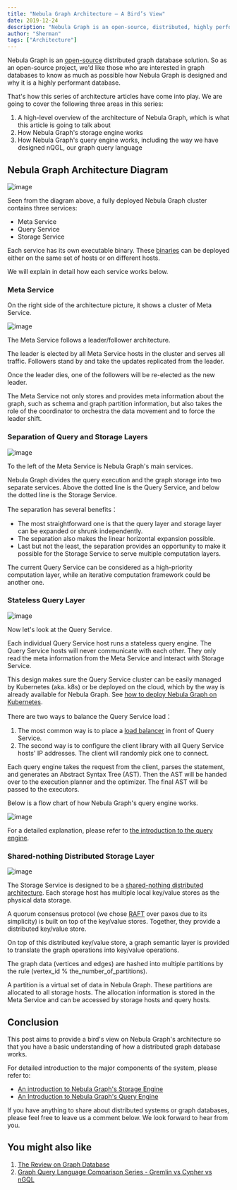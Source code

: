 ```yaml
---
title: "Nebula Graph Architecture — A Bird’s View"
date: 2019-12-24
description: "Nebula Graph is an open-source, distributed, highly performant graph database. This article explains its technical architecture in detail."
author: "Sherman"
tags: ["Architecture"]
---
```


Nebula Graph is an [open-source](https://en.wikipedia.org/wiki/Open-source_software) distributed graph database solution. So as an open-source project, we'd like those who are interested in graph databases to know as much as possible how Nebula Graph is designed and why it is a highly performant database.

That's how this series of architecture articles have come into play. We are going to cover the following three areas in this series:

1. A high-level overview of the architecture of Nebula Graph, which is what this article is going to talk about
1. How Nebula Graph's storage engine works
1. How Nebula Graph's query engine works, including the way we have designed nQGL, our graph query language

## Nebula Graph Architecture Diagram

![image](https://user-images.githubusercontent.com/38887077/76277232-1ba27d80-62c3-11ea-9389-cc1aca329c7b.png)

Seen from the diagram above, a fully deployed Nebula Graph cluster contains three services:

- Meta Service
- Query Service
- Storage Service

Each service has its own executable binary. These [binaries](https://github.com/vesoft-inc/nebula/releases) can be deployed either on the same set of hosts or on different hosts.

We will explain in detail how each service works below.

### Meta Service

On the right side of the architecture picture, it shows a cluster of Meta Service.

![image](https://user-images.githubusercontent.com/38887077/76277238-1e9d6e00-62c3-11ea-9d10-8391c26b0b20.png)

The Meta Service follows a leader/follower architecture.

The leader is elected by all Meta Service hosts in the cluster and serves all traffic. Followers stand by and take the updates replicated from the leader.

Once the leader dies, one of the followers will be re-elected as the new leader.

The Meta Service not only stores and provides meta information about the graph, such as schema and graph partition information, but also takes the role of the coordinator to orchestra the data movement and to force the leader shift.

### Separation of Query and Storage Layers

![image](https://user-images.githubusercontent.com/38887077/76277242-2230f500-62c3-11ea-8566-4b6be458adee.png)

To the left of the Meta Service is Nebula Graph's main services.

Nebula Graph divides the query execution and the graph storage into two separate services. Above the dotted line is the Query Service, and below the dotted line is the Storage Service.

The separation has several benefits：

- The most straightforward one is that the query layer and storage layer can be expanded or shrunk independently.
- The separation also makes the linear horizontal expansion possible.
- Last but not the least, the separation provides an opportunity to make it possible for the Storage Service to serve multiple computation layers. 

The current Query Service can be considered as a high-priority computation layer, while an iterative computation framework could be another one.

### Stateless Query Layer

![image](https://user-images.githubusercontent.com/38887077/76277245-25c47c00-62c3-11ea-912b-5de3ce4e18fe.png)


Now let's look at the Query Service.

Each individual Query Service host runs a stateless query engine. The Query Service hosts will never communicate with each other. They only read the meta information from the Meta Service and interact with Storage Service.

This design makes sure the Query Service cluster can be easily managed by Kubernetes (aka. k8s) or be deployed on the cloud, which by the way is already available for Nebula Graph. See [how to deploy Nebula Graph on Kubernetes](https://nebula-graph.io/en/posts/how-to-deploy-nebula-graph-in-kubernetes/).

There are two ways to balance the Query Service load：

1. The most common way is to place a [load balancer](https://nebula-graph.io/en/posts/nebula-graph-storage-banlancing-data-migration/) in front of Query Service.
1. The second way is to configure the client library with all Query Service hosts' IP addresses. The client will randomly pick one to connect.

Each query engine takes the request from the client, parses the statement, and generates an Abstract Syntax Tree (AST). Then the AST will be handed over to the execution planner and the optimizer. The final AST will be passed to the executors.

Below is a flow chart of how Nebula Graph's query engine works.

![image](https://user-images.githubusercontent.com/38887077/78201029-28318480-74c3-11ea-90ed-03e9c2ca25d4.png)

For a detailed explanation, please refer to [the introduction to the query engine](https://nebula-graph.io/en/posts/nebula-graph-query-engine-overview/).

### Shared-nothing Distributed Storage Layer

![image](https://user-images.githubusercontent.com/38887077/78201059-3a132780-74c3-11ea-95a0-61249c1566a4.png)

The Storage Service is designed to be a [shared-nothing distributed architecture](https://en.wikipedia.org/wiki/Shared-nothing_architecture). Each storage host has multiple local key/value stores as the physical data storage.

A quorum consensus protocol (we chose [RAFT](https://raft.github.io/) over paxos due to its simplicity) is built on top of the key/value stores. Together, they provide a distributed key/value store.

On top of this distributed key/value store, a graph semantic layer is provided to translate the graph operations into key/value operations.

The graph data (vertices and edges) are hashed into multiple partitions by the rule (vertex_id % the_number_of_partitions).

A partition is a virtual set of data in Nebula Graph. These partitions are allocated to all storage hosts. The allocation information is stored in the Meta Service and can be accessed by storage hosts and query hosts.

## Conclusion
This post aims to provide a bird's view on Nebula Graph's architecture so that you have a basic understanding of how a distributed graph database works. 

For detailed introduction to the major components of the system, please refer to:

- [An introduction to Nebula Graph's Storage Engine](https://nebula-graph.io/en/posts/nebula-graph-storage-engine-overview/)
- [An Introduction to Nebula Graph's Query Engine](https://nebula-graph.io/en/posts/nebula-graph-query-engine-overview/)

If you have anything to share about distributed systems or graph databases, please feel free to leave us a comment below. We look forward to hear from you.

## You might also like
1. [The Review on Graph Database](https://nebula-graph.io/en/posts/review-on-graph-databases/)
1. [Graph Query Language Comparison Series - Gremlin vs Cypher vs nGQL](https://nebula-graph.io/en/posts/graph-query-language-comparison-cypher-gremlin-ngql/)
